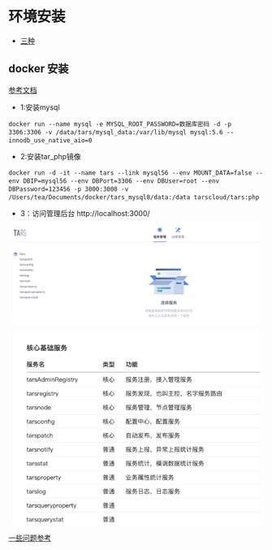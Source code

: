 # 环境安装

* [三种](https://www.bookstack.cn/read/TarsPHP/env.md)


## docker 安装
[参考文档](https://tarsphp.gitbook.io/doc/huan-jing-da-jian/docker)

* 1:安装mysql

```
docker run --name mysql -e MYSQL_ROOT_PASSWORD=数据库密码 -d -p 3306:3306 -v /data/tars/mysql_data:/var/lib/mysql mysql:5.6 --innodb_use_native_aio=0

```


* 2:安装tar_php镜像

```
docker run -d -it --name tars --link mysql56 --env MOUNT_DATA=false --env DBIP=mysql56 --env DBPort=3306 --env DBUser=root --env DBPassword=123456 -p 3000:3000 -v /Users/tea/Documents/docker/tars_mysql8/data:/data tarscloud/tars:php

```

* 3：访问管理后台
http://localhost:3000/

![](assets/markdown-img-paste-20191217011151890.png)


![](assets/markdown-img-paste-20191217014657935.png)

[一些问题参考](https://xbc.me/tars/)
